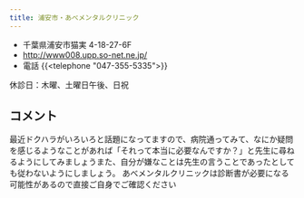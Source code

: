 ```yaml
---
title: 浦安市・あべメンタルクリニック
---
```


- 千葉県浦安市猫実 4-18-27-6F
- <http://www008.upp.so-net.ne.jp/>
- 電話 {{<telephone "047-355-5335">}}

休診日：木曜、土曜日午後、日祝

## コメント

最近ドクハラがいろいろと話題になってますので、病院通ってみて、なにか疑問を感じるようなことがあれば「それって本当に必要なんですか？」と先生に尋ねるようにしてみましょうまた、自分が嫌なことは先生の言うことであったとしても従わないようにしましょう。
あべメンタルクリニックは診断書が必要になる可能性があるので直接ご自身でご確認ください
